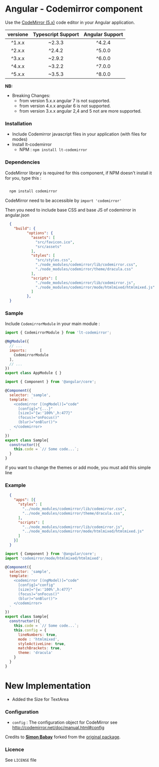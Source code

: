 # Angular - Codemirror component

Use the [CodeMirror (5.x)](http://codemirror.net/) code editor in your Angular application.

| versione          | Typescript Support      | Angular Support |
| :-------------:   |:-----------------------:| :--------------:|
|      ^1.x.x       |        ~2.3.3           |     ^4.2.4      |
|      ^2.x.x       |        ^2.4.2           |     ^5.0.0      |
|      ^3.x.x       |        ~2.9.2           |     ^6.0.0      |
|      ^4.x.x       |        ~3.2.2           |     ^7.0.0      |
|      ^5.x.x       |        ~3.5.3           |     ^8.0.0      |

**NB:**

- Breaking Changes:
  - from version 5.x.x angular 7 is not supported.
  - from version 4.x.x angular 6 is not supported.
  - from version 3.x.x angular 2,4 and 5 not are more supported.

### <a name="install"></a>Installation

- Include Codemirror javascript files in your application (with files for modes)
- Install lt-codemirror
  - NPM : `npm install lt-codemirror`

### <a name="dependencies"></a>Dependencies
CodeMirror library is required for this component, if NPM doesn't install it for you, type this :

```bash
  
  npm install codemirror

```

CodeMirror need to be accessible by `import 'codemirror'`

Then you need to include base CSS and base JS of codemirror in angular.json

```json
  {
    "build": {
          "options": {
            "assets": [
              "src/favicon.ico",
              "src/assets"
            ],
            "styles": [
              "src/styles.css",
              "./node_modules/codemirror/lib/codemirror.css",
              "./node_modules/codemirror/theme/dracula.css"
            ],
            "scripts": [
              "./node_modules/codemirror/lib/codemirror.js",
              "./node_modules/codemirror/mode/htmlmixed/htmlmixed.js"
            ]
          },
  }
```

### <a name="sample"></a>Sample

Include `CodemirrorModule` in your main module :

```javascript
import { CodemirrorModule } from 'lt-codemirror';

@NgModule({
  // ...
  imports:      [
    CodemirrorModule
  ],
  // ...
})
export class AppModule { }
```

```javascript
import { Component } from '@angular/core';

@Component({
  selector: 'sample',
  template: `
    <codemirror [(ngModel)]="code"
      [config]="{...}"
      [size]="{w:'100%',h:477}"
      (focus)="onFocus()"
      (blur)="onBlur()">
    </codemirror>
  `
})
export class Sample{
  constructor(){
    this.code = `// Some code...`;
  }
}
```

if you want to change the themes or add mode, you must add this simple line

### Example

```json
  {
    "apps": [{
      "styles": [
        "../node_modules/codemirror/lib/codemirror.css",
        "../node_modules/codemirror/theme/dracula.css",
      ],
      "scripts": [
        "../node_modules/codemirror/lib/codemirror.js",
        "../node_modules/codemirror/mode/htmlmixed/htmlmixed.js"
      ]
    }]
  }
```

```javascript
import { Component } from '@angular/core';
import 'codemirror/mode/htmlmixed/htmlmixed';

@Component({
  selector: 'sample',
  template: `
    <codemirror [(ngModel)]="code"
      [config]="config"
      [size]="{w:'100%',h:477}"
      (focus)="onFocus()"
      (blur)="onBlur()">
    </codemirror>
  `
})
export class Sample{
  constructor(){
    this.code = `// Some code...`;
    this.config = {
      lineNumbers: true,
      mode : 'htmlmixed',
      styleActiveLine: true,
      matchBrackets: true,
      theme: 'dracula'
    }
  }
}
```

# New Implementation

- Added the Size for TextArea


### <a name="config"></a>Configuration

* `config` : The configuration object for CodeMirror see http://codemirror.net/doc/manual.html#config

Credits to **[Simon Babay](https://github.com/chymz)** forked from the [original package](https://github.com/chymz/ng2-codemirror).

### <a name="licence"></a>Licence
See `LICENSE` file
